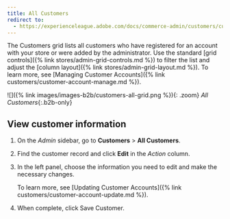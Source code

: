 ```yaml
---
title: All Customers
redirect to:
  - https://experienceleague.adobe.com/docs/commerce-admin/customers/customers-menu/customers-all.html
---
```


The Customers grid lists all customers who have registered for an account with your store or were added by the administrator. Use the standard [grid controls]({% link stores/admin-grid-controls.md %}) to filter the list and adjust the [column layout]({% link stores/admin-grid-layout.md %}). To learn more, see [Managing Customer Accounts]({% link customers/customer-account-manage.md %}).

![]({% link images/images-b2b/customers-all-grid.png %}){: .zoom}
_All Customers_{:.b2b-only}

## View customer information

1. On the _Admin_ sidebar, go to **Customers** > **All Customers**.

1. Find the customer record and click **Edit** in the _Action_ column.

1. In the left panel, choose the information you need to edit and make the necessary changes.

   To learn more, see [Updating Customer Accounts]({% link customers/customer-account-update.md %}).

1. When complete, click <span class="btn">Save Customer</span>.
